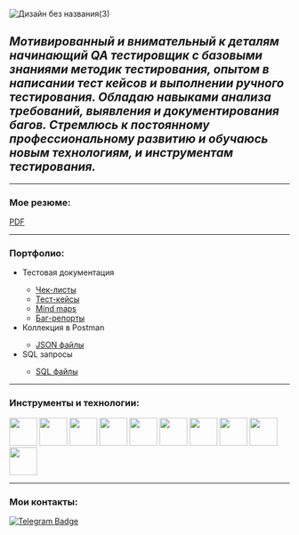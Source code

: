 ![Дизайн без названия(3)](https://github.com/EvgeniiQA69/EvgeniiQA69/assets/73597630/6f279f19-5ab7-40b9-8a4c-9cb0e1e6848e)






## ***Мотивированный и внимательный к деталям начинающий QA тестировщик с базовыми знаниями методик тестирования, опытом в написании тест кейсов и выполнении ручного тестирования. Обладаю навыками анализа требований, выявления и документирования багов. Стремлюсь к постоянному профессиональному развитию и обучаюсь новым технологиям, и инструментам тестирования.***
---

### Мое резюме:

[PDF](https://disk.yandex.ru/i/eiPO0HcNDpH8pw)

---

### Портфолио:

<ul>
  <li>Тестовая документация</li>
  <ul>
  <li><a href="https://disk.yandex.ru/d/4qeEufi6mSVkww" rel="nofollow">Чек-листы</a></li>
  <li><a href="https://disk.yandex.ru/d/UYhPpL6FPFMnsw" rel="nofollow">Тест-кейсы</a></li>
  <li><a href="https://disk.yandex.ru/d/gJfRf_t2aCEUvA" rel="nofollow">Mind maps</a></li>
  <li><a href="https://disk.yandex.ru/d/WpdGTz9BZOHqbQ" rel="nofollow">Баг-репорты</a></li>
  </ul>
  <li>Коллекция в Postman</li>
  <ul>
  <li><a href="https://disk.yandex.ru/d/3sM2Q5FwKIJPQQ" rel="nofollow">JSON файлы</a></li>
  </ul>
  <li>SQL запросы</li>
  <ul>
  <li><a href="https://disk.yandex.ru/d/tQuGamh-rMHMGg" rel="nofollow">SQL файлы</a></li>
  </ul>
</ul>

---

### Инструменты и технологии:

<img src="https://github.com/EvgeniiQA69/EvgeniiQA69/assets/73597630/cc1f14a4-676d-48c3-8ddb-2e49af857da6" width="50">
<img src="https://github.com/EvgeniiQA69/EvgeniiQA69/assets/73597630/a9e00f3e-9ba1-40de-ae12-fc32cfa449dd" width="50">
<img src="https://github.com/EvgeniiQA69/EvgeniiQA69/assets/73597630/3943a1ff-06b0-4610-bc70-47614bc83c02" width="50">
<img src="https://github.com/EvgeniiQA69/EvgeniiQA69/assets/73597630/90be4d0c-ced5-407c-a2de-f97fb2cbf378" width="50" height="50">
<img src="https://github.com/EvgeniiQA69/EvgeniiQA69/assets/73597630/f963970c-2a94-4097-b1f7-57e106545cb4" width="50">
<img src="https://github.com/EvgeniiQA69/EvgeniiQA69/assets/73597630/b8426a5d-7f1f-4b99-847d-7d04f6bf94ad" width="50">
<img src="https://github.com/EvgeniiQA69/EvgeniiQA69/assets/73597630/b3a7826d-bea9-4b52-bec4-876e3647c917" width="50">
<img src="https://github.com/EvgeniiQA69/EvgeniiQA69/assets/73597630/74237797-5a42-4987-b751-6fe42436d02a" width="50">
<img src="https://github.com/EvgeniiQA69/EvgeniiQA69/assets/73597630/1b35b3df-f08f-42c9-838d-3c29c6eee08c" width="50">
<img src="https://github.com/EvgeniiQA69/EvgeniiQA69/assets/73597630/45405bb7-42be-45ef-a690-b8f1a2536b23" width="50" height="50">

---

### Мои контакты:

<a href="https://t.me/Yakonovskij_NPC" rel="nofollow"><img src="https://camo.githubusercontent.com/d0cce4c333c794ff24a06dbecfdbaaa467679f6cd5e0c40a64d8d8f3e7aa033e/68747470733a2f2f696d672e736869656c64732e696f2f62616467652f2d54656c656772616d2d3030383863633f7374796c653d666c61742d737175617265266c6f676f3d54656c656772616d266c6f676f436f6c6f723d7768697465" alt="Telegram Badge" data-canonical-src="https://img.shields.io/badge/-Telegram-0088cc?style=flat-square&amp;logo=Telegram&amp;logoColor=white" style="max-width: 100%;"></a>


